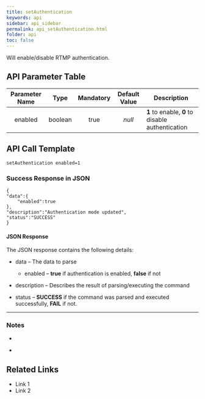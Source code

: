 ```yaml
---
title: setAuthentication
keywords: api
sidebar: api_sidebar
permalink: api_setAuthentication.html
folder: api
toc: false
---
```




Will enable/disable RTMP authentication.





## API Parameter Table

| Parameter Name |  Type   | Mandatory | Default Value | Description                              |
| :------------: | :-----: | :-------: | :-----------: | ---------------------------------------- |
|    enabled     | boolean |   true    |    *null*     | **1** to enable, **0** to disable authentication |



## API Call Template

``` 
setAuthentication enabled=1
```



### Success Response in JSON

``` 
{
"data":{
    "enabled":true
},
"description":"Authentication mode updated",
"status":"SUCCESS"
}
```



#### **JSON Response**

The JSON response contains the following details:

- data – The data to parse
  - enabled – **true** if authentication is enabled, **false** if not


- description – Describes the result of parsing/executing the command
- status – **SUCCESS** if the command was parsed and executed successfully, **FAIL** if not.

------

### Notes

- ​

- ​





## **Related Links**

- Link 1
- Link 2